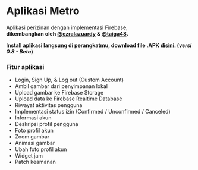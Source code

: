 # Aplikasi Metro
Aplikasi perizinan dengan implementasi Firebase,<br>
<b>dikembangkan oleh [@ezralazuardy](https://github.com/ezralazuardy) & [@taiga48](https://github.com/taiga48).</b>

<b>Install aplikasi langsung di perangkatmu, download file .APK [disini.](https://github.com/ezralazuardy/Aplikasi-Metro/raw/master/apk/app-debug.apk) (<i>versi 0.8 - Beta</i>)</b>

### Fitur aplikasi
- Login, Sign Up, & Log out (Custom Account)
- Ambil gambar dari penyimpanan lokal
- Upload gambar ke Firebase Storage
- Upload data ke Firebase Realtime Database
- Riwayat aktivitas pengguna
- Implementasi status izin (Confirmed / Unconfirmed / Canceled)
- Informasi akun
- Deskripsi profil pengguna
- Foto profil akun
- Zoom gambar
- Animasi gambar
- Ubah foto profil akun
- Widget jam
- Patch keamanan